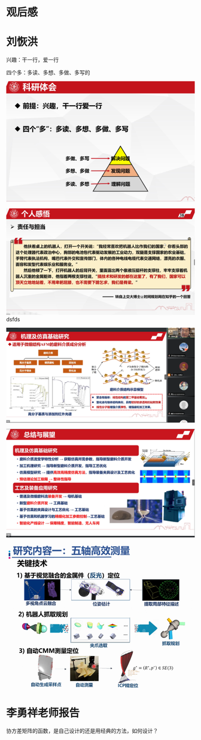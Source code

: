 # 观后感
# 刘恢洪
兴趣：干一行，爱一行

四个多：多读、多想、多做、多写的

![](/images/2022-04-09-10-52-46.png)

![](/images/2022-04-09-10-57-44.png)
dsfds

![](/images/20220409132608.png)  

![](/images/20220409134706.png)  

![](/images/20220409150253.png)  

# 李勇祥老师报告
协方差矩阵的函数，是自己设计的还是用经典的方法，如何设计？
